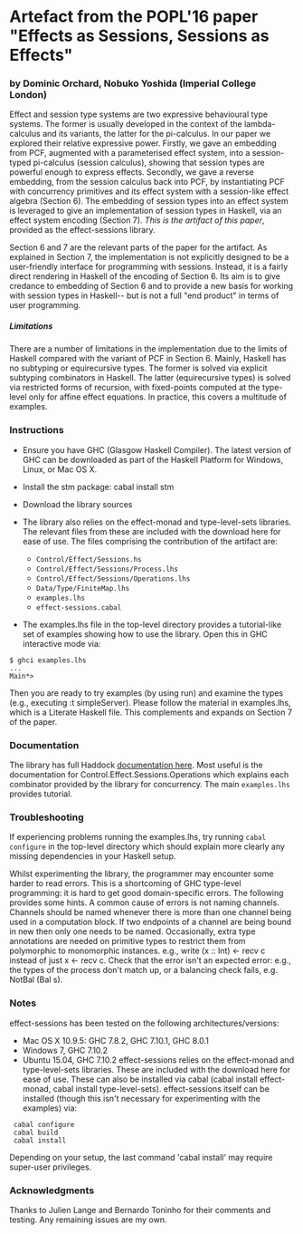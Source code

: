 # Artefact from the POPL'16 paper "Effects as Sessions, Sessions as Effects"
### by Dominic Orchard, Nobuko Yoshida (Imperial College London) ###

Effect and session type systems are two expressive behavioural type systems. The former is usually developed in the context of the lambda-calculus and its variants, the latter for the pi-calculus. In our paper we explored their relative expressive power. Firstly, we gave an embedding from PCF, augmented with a parameterised effect system, into a session-typed pi-calculus (session calculus), showing that session types are powerful enough to express effects. Secondly, we gave a reverse embedding, from the session calculus back into PCF, by instantiating PCF with concurrency primitives and its effect system with a session-like effect algebra (Section 6). The embedding of session types into an effect system is leveraged to give an implementation of session types in Haskell, via an effect system encoding (Section 7). *This is the artifact of this paper*, provided as the effect-sessions library.

Section 6 and 7 are the relevant parts of the paper for the artifact. As explained in Section 7, the implementation is not explicitly designed to be a user-friendly interface for programming with sessions. Instead, it is a fairly direct rendering in Haskell of the encoding of Section 6. Its aim is to give credance to embedding of Section 6 and to provide a new basis for working with session types in Haskell-- but is not a full "end product" in terms of user programming.

##### Limitations #####
There are a number of limitations in the implementation due to the limits of Haskell compared with the variant of PCF in Section 6. Mainly, Haskell has no subtyping or equirecursive types. The former is solved via explicit subtyping combinators in Haskell. The latter (equirecursive types) is solved via restricted forms of recursion, with fixed-points computed at the type-level only for affine effect equations. In practice, this covers a multitude of examples.

### Instructions

* Ensure you have GHC (Glasgow Haskell Compiler).
The latest version of GHC can be downloaded as part of the Haskell Platform for Windows, Linux, or Mac OS X.

* Install the stm package:
   cabal install stm
* Download the library sources
* The library also relies on the effect-monad and type-level-sets libraries. The relevant files from these are included with the download here for ease of use. The files comprising the contribution of the artifact are:
   - `Control/Effect/Sessions.hs`
   - `Control/Effect/Sessions/Process.lhs`
   - `Control/Effect/Sessions/Operations.lhs`
   - `Data/Type/FiniteMap.lhs`
   - `examples.lhs`
   - `effect-sessions.cabal`

* The examples.lhs file in the top-level directory provides a tutorial-like set of examples showing how to use the library. Open this in GHC interactive mode via:
~~~~
$ ghci examples.lhs
...
Main*>
~~~~
Then you are ready to try examples (by using run) and examine the types (e.g., executing :t simpleServer). Please follow the material in examples.lhs, which is a Literate Haskell file. This complements and expands on Section 7 of the paper.

### Documentation

The library has full Haddock [documentation here](http://www.cl.cam.ac.uk/~dao29/popl16/sessions/doc/html/effect-sessions/index.html "Documentation"). 
Most useful is the documentation for Control.Effect.Sessions.Operations which explains each combinator provided by the library for concurrency.
The main `examples.lhs` provides tutorial.

### Troubleshooting

If experiencing problems running the examples.lhs, try running `cabal configure` in the top-level directory which should explain more clearly any missing dependencies in your Haskell setup.

Whilst experimenting the library, the programmer may encounter some harder to read errors. This is a shortcoming of GHC type-level programming: it is hard to get good domain-specific errors. The following provides some hints.
A common cause of errors is not naming channels. Channels should be named whenever there is more than one channel being used in a computation block. If two endpoints of a channel are being bound in new then only one needs to be named.
Occasionally, extra type annotations are needed on primitive types to restrict them from polymorphic to monomorphic instances. e.g., write (x :: Int) <- recv c instead of just x <- recv c.
Check that the error isn't an expected error: e.g., the types of the process don't match up, or a balancing check fails, e.g. NotBal (Bal s).

### Notes

effect-sessions has been tested on the following architectures/versions:
  - Mac OS X 10.9.5: GHC 7.8.2, GHC 7.10.1, GHC 8.0.1
  - Windows 7, GHC 7.10.2
  - Ubuntu 15.04, GHC 7.10.2
effect-sessions relies on the effect-monad and type-level-sets libraries. These are included with the download here for ease of use. These can also be installed via cabal (cabal install effect-monad, cabal install type-level-sets).
effect-sessions itself can be installed (though this isn't necessary for experimenting with the examples) via:
~~~~
 cabal configure
 cabal build
 cabal install
~~~~
 
Depending on your setup, the last command 'cabal install' may require super-user privileges.

### Acknowledgments

Thanks to Julien Lange and Bernardo Toninho for their comments and testing. Any remaining issues are my own.

